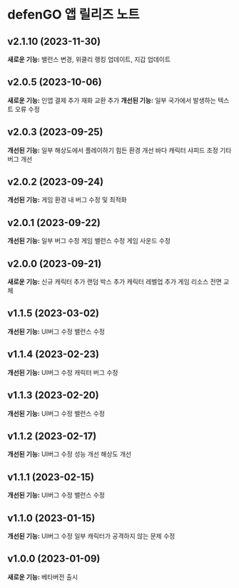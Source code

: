 # defenGO 앱 릴리즈 노트

## v2.1.10 (2023-11-30)
**새로운 기능:**
밸런스 변경,
위클리 랭킹 업데이트,
지갑 업데이트

## v2.0.5 (2023-10-06)
**새로운 기능:**
인앱 결제 추가
재화 교환 추가
**개선된 기능:**
일부 국가에서 발생하는 텍스트 오류 수정

## v2.0.3 (2023-09-25)
**개선된 기능:**
일부 해상도에서 플레이하기 힘든 환경 개선
바다 캐릭터 샤피드 조정
기타 버그 개선

## v2.0.2 (2023-09-24)
**개선된 기능:**
게임 환경 내 버그 수정 및 최적화

## v2.0.1 (2023-09-22)
**개선된 기능:**
일부 버그 수정
게임 밸런스 수정
게임 사운드 수정

## v2.0.0 (2023-09-21)
**새로운 기능:**
신규 캐릭터 추가
랜덤 박스 추가
캐릭터 레벨업 추가
게임 리소스 전면 교체

## v1.1.5 (2023-03-02)
**개선된 기능:**
UI버그 수정
밸런스 수정

## v1.1.4 (2023-02-23)
**개선된 기능:**
UI버그 수정
캐릭터 버그 수정

## v1.1.3 (2023-02-20)
**개선된 기능:**
UI버그 수정
밸런스 수정

## v1.1.2 (2023-02-17)
**개선된 기능:**
UI버그 수정
성능 개선
해상도 개선

## v1.1.1 (2023-02-15)
**개선된 기능:**
UI버그 수정
밸런스 수정

## v1.1.0 (2023-01-15)
**개선된 기능:**
UI버그 수정
일부 캐릭터가 공격하지 않는 문제 수정

## v1.0.0 (2023-01-09)
**새로운 기능:**
베타버전 출시
